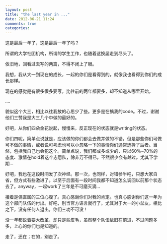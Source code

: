 ```yaml
---
layout: post
title: "the last year in ..."
date: 2012-06-21 11:24
comments: true
categories: 
---
```



这是最后一年了，这是最后一年了吗？

所谓的大学社团机构，所谓的学生工作，也随着这换届走到尽头了。

依旧地，回看过去写的两篇，不得不闭上了眼。

我想，我从大一到现在的成长，一起的你们是看得到的，就像我也看得到你们的成长那样。

现在的感觉是有很多很多要写，比往前的两年都要多，却不知道从哪里开始。

….

貌似这个大三，相比以往我放的心思少了些。更多是在搞我的code。不过，谢谢他们三赞我是大三几个中做的最好的。

好吧，从你们四朵金花说起，慢慢来，反正现在的状态就是writing的状态。

你们四呢，简单点说就是，应该做的你们都会去做并做的不错，但是那些你们可做可不做的事情，或者说可考虑也可以小忽略一下的事情你们通常选择了后者。当然，包括我自己也会犯这个。简单点说，我们都或多或少的，只以60%~70%的态度、激情在hold着这个志愿队，除非万不得已，不然很少会有越过。尤其下学期…

好吧，我也在这段时间发了次神经。那一次，也同样，对错参半吧，只想大家自省，但方式有些激进了。以至于后面有一段时间我都不知道怎么调回以前那个状态去了。anyway，一起work了三年是不可磨灭滴…

接着是偶直属的三位心腹了。真心感谢你们对我的肯定。也真心感谢你们这一年为这个部门队伍的付出。好吧，别当官方语言就行了。尤其对于大一的小盆友。相比之下，没有任何人退出，你们三功不可没！

没一年都说着要大改革，却只是些皮毛，虽然整个队伍依旧在前进，不过问题多多，上心的你们也是知道的。

走了，还在；在的，别走了。